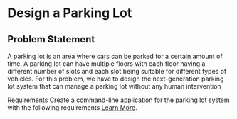 # Design a Parking Lot

## Problem Statement
A parking lot is an area where cars can be parked for a certain amount of time. A parking lot can have multiple floors with each floor having a different number of slots and each slot being suitable for different types of vehicles. 
For this problem, we have to design the next-generation parking lot system that can manage a parking lot without any human intervention 

Requirements
Create a command-line application for the parking lot system with the following requirements [Learn More](https://workat.tech/machine-coding/practice/design-parking-lot-qm6hwq4wkhp8).


